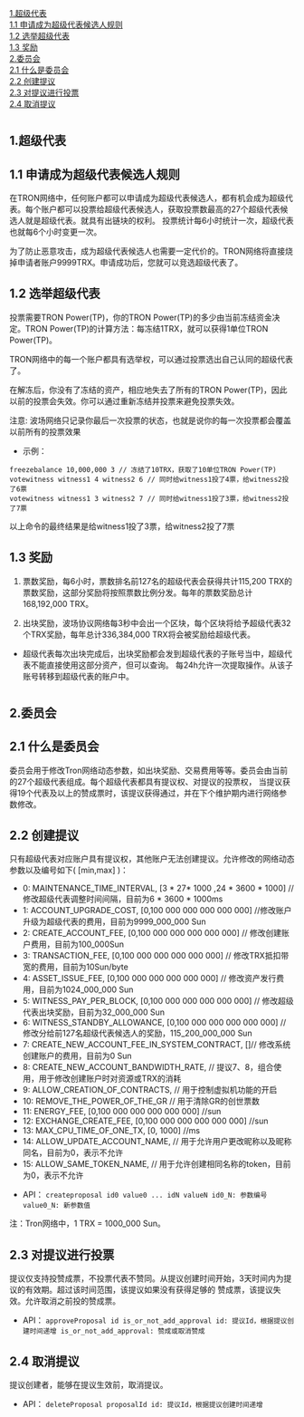 
[1.超级代表](#1)\
[1.1 申请成为超级代表候选人规则](#1.1)\
[1.2 选举超级代表](#1.2)\
[1.3 奖励](#1.3)\
[2.委员会](#2)\
[2.1 什么是委员会](#2.1)\
[2.2 创建提议](#2.2)\
[2.3 对提议进行投票](#2.3)\
[2.4 取消提议](#2.4)

# <h2 id="1">1.超级代表</h2>

## <h2 id="1.1">1.1 申请成为超级代表候选人规则</h2>

 在TRON网络中，任何账户都可以申请成为超级代表候选人，都有机会成为超级代表。每个账户都可以投票给超级代表候选人，获取投票数最高的27个超级代表候选人就是超级代表。就具有出链块的权利。
 投票统计每6小时统计一次，超级代表也就每6个小时变更一次。

 为了防止恶意攻击，成为超级代表候选人也需要一定代价的。TRON网络将直接烧掉申请者账户9999TRX。申请成功后，您就可以竞选超级代表了。

## <h2 id="1.2">1.2 选举超级代表</h2>

 投票需要TRON Power(TP)，你的TRON Power(TP)的多少由当前冻结资金决定。TRON Power(TP)的计算方法：每冻结1TRX，就可以获得1单位TRON Power(TP)。
 
 TRON网络中的每一个账户都具有选举权，可以通过投票选出自己认同的超级代表了。

 在解冻后，你没有了冻结的资产，相应地失去了所有的TRON Power(TP)，因此以前的投票会失效。你可以通过重新冻结并投票来避免投票失效。

注意: 波场网络只记录你最后一次投票的状态，也就是说你的每一次投票都会覆盖以前所有的投票效果

+ 示例：

```
freezebalance 10,000,000 3 // 冻结了10TRX，获取了10单位TRON Power(TP)
votewitness witness1 4 witness2 6 // 同时给witness1投了4票，给witness2投了6票
votewitness witness1 3 witness2 7 // 同时给witness1投了3票，给witness2投了7票
```

以上命令的最终结果是给witness1投了3票，给witness2投了7票

## <h2 id="1.3">1.3 奖励</h2>

1. 票数奖励，每6小时，票数排名前127名的超级代表会获得共计115,200 TRX的票数奖励，这部分奖励将按照票数比例分发。每年的票数奖励总计168,192,000 TRX。

2. 出块奖励，波场协议网络每3秒中会出一个区块，每个区块将给予超级代表32个TRX奖励，每年总计336,384,000 TRX将会被奖励给超级代表。

+ 超级代表每次出块完成后，出块奖励都会发到超级代表的子账号当中，超级代表不能直接使用这部分资产，但可以查询。 每24h允许一次提取操作。从该子账号转移到超级代表的账户中。

# <h2 id="2">2.委员会</h2>

### <h2 id="2.1">2.1 什么是委员会</h2>
委员会用于修改Tron网络动态参数，如出块奖励、交易费用等等。委员会由当前的27个超级代表组成。每个超级代表都具有提议权、对提议的投票权，
当提议获得19个代表及以上的赞成票时，该提议获得通过，并在下个维护期内进行网络参数修改。

### <h2 id="2.2">2.2 创建提议</h2>
只有超级代表对应账户具有提议权，其他账户无法创建提议。允许修改的网络动态参数以及编号如下( [min,max] )：
- 0: MAINTENANCE_TIME_INTERVAL, [3 * 27* 1000 ,24 * 3600 * 1000] //修改超级代表调整时间间隔，目前为6 * 3600 * 1000ms
- 1: ACCOUNT_UPGRADE_COST, [0,100 000 000 000 000 000]  //修改账户升级为超级代表的费用，目前为9999_000_000 Sun
- 2: CREATE_ACCOUNT_FEE, [0,100 000 000 000  000 000] // 修改创建账户费用，目前为100_000Sun
- 3: TRANSACTION_FEE, [0,100 000 000 000 000 000] // 修改TRX抵扣带宽的费用，目前为10Sun/byte
- 4: ASSET_ISSUE_FEE, [0,100 000 000 000 000 000] // 修改资产发行费用，目前为1024_000_000 Sun
- 5: WITNESS_PAY_PER_BLOCK, [0,100 000 000 000 000 000] // 修改超级代表出块奖励，目前为32_000_000 Sun
- 6: WITNESS_STANDBY_ALLOWANCE, [0,100 000 000 000 000 000] // 修改分给前127名超级代表候选人的奖励，115_200_000_000 Sun
- 7: CREATE_NEW_ACCOUNT_FEE_IN_SYSTEM_CONTRACT, []// 修改系统创建账户的费用，目前为0 Sun
- 8: CREATE_NEW_ACCOUNT_BANDWIDTH_RATE, // 提议7、8，组合使用，用于修改创建账户时对资源或TRX的消耗
- 9: ALLOW_CREATION_OF_CONTRACTS, // 用于控制虚拟机功能的开启
- 10: REMOVE_THE_POWER_OF_THE_GR  // 用于清除GR的创世票数
- 11: ENERGY_FEE, [0,100 000 000 000 000 000] //sun
- 12: EXCHANGE_CREATE_FEE, [0,100 000 000 000 000 000] //sun
- 13: MAX_CPU_TIME_OF_ONE_TX, [0, 1000] //ms
- 14: ALLOW_UPDATE_ACCOUNT_NAME, // 用于允许用户更改昵称以及昵称同名，目前为0，表示不允许
- 15: ALLOW_SAME_TOKEN_NAME, // 用于允许创建相同名称的token，目前为0，表示不允许


+ API：
`
createproposal id0 value0 ... idN valueN
id0_N: 参数编号
value0_N: 新参数值
`

注：Tron网络中，1 TRX = 1000_000 Sun。

### <h2 id="2.3">2.3 对提议进行投票</h2>
提议仅支持投赞成票，不投票代表不赞同。从提议创建时间开始，3天时间内为提议的有效期。超过该时间范围，该提议如果没有获得足够的
赞成票，该提议失效。允许取消之前投的赞成票。


+ API：
`
approveProposal id is_or_not_add_approval
id: 提议Id，根据提议创建时间递增
is_or_not_add_approval: 赞成或取消赞成
`

### <h2 id="2.4">2.4 取消提议</h2>
提议创建者，能够在提议生效前，取消提议。

+ API：
`
deleteProposal proposalId
id: 提议Id，根据提议创建时间递增
`